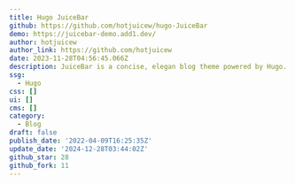```yaml
---
title: Hugo JuiceBar
github: https://github.com/hotjuicew/hugo-JuiceBar
demo: https://juicebar-demo.add1.dev/
author: hotjuicew
author_link: https://github.com/hotjuicew
date: 2023-11-28T04:56:45.066Z
description: JuiceBar is a concise, elegan blog theme powered by Hugo.
ssg:
  - Hugo
css: []
ui: []
cms: []
category:
  - Blog
draft: false
publish_date: '2022-04-09T16:25:35Z'
update_date: '2024-12-28T03:44:02Z'
github_star: 28
github_fork: 11
---
```

